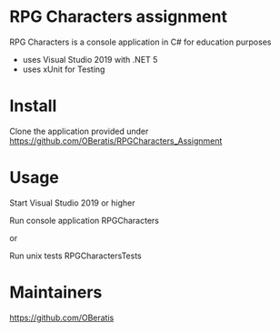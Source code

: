 # RPG Characters assignment

RPG Characters is a console application in C# for education purposes

- uses Visual Studio 2019 with .NET 5
- uses xUnit for Testing


# Install

Clone the application provided under https://github.com/OBeratis/RPGCharacters_Assignment

# Usage

Start Visual Studio 2019 or higher

Run console application RPGCharacters

or 

Run unix tests RPGCharactersTests


# Maintainers

<https://github.com/OBeratis>

